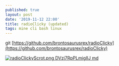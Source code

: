 ```yaml
---
published: true
layout: post
date: '2019-11-12 22:00'
title: radioClicky (updated)
tags: mine cli bash linux
---
```

git
[https://github.com/brontosaurusrex/radioClicky](https://github.com/brontosaurusrex/radioClicky)

[![radioClickyScrot.png DVzj7RpPLmigIIJ md](https://images.weserv.nl/?url=https://i.imgur.com/wDGGB5nl.png)](https://images.weserv.nl/?url=https://i.imgur.com/wDGGB5n.png)
